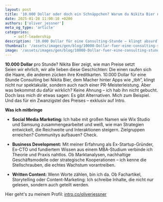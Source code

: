 ```yaml
---
layout: post
title: '10.000 Dollar oder doch ein Schnäppchen? Warum du Nikita Bier nicht buchen musst, um Erfolg zu haben'
date: 2025-01-28 11:00:10 +0200
authors: ['oliver_jessner']
meta_og_type: 'article'
categories:
    - self-leadership
description: '10.000 Dollar für eine Consulting-Stunde – klingt absurd? Nikita Bier verlangt genau das. Doch während die Welt darüber debattiert, ob er das wert ist, zeige ich, warum du auch für einen Bruchteil davon echten Mehrwert bekommst.'
thumbnail: '/assets/images/gen/blog/10000-Dollar-fuer-eine-consulting-stunde/header_thumbnail.webp'
image: '/assets/images/gen/blog/10000-Dollar-fuer-eine-consulting-stunde/header.webp'
---
```


**10.000 Dollar** pro Stunde? Nikita Bier zeigt, wie man Preise setzt  
Seien wir ehrlich, wir alle lieben diese Geschichten: Die einen raufen sich die Haare, die anderen zücken ihre Kreditkarten. 10.000 Dollar für eine Stunde Consulting bei Nikita Bier, dem Macher hinter Apps wie „tbh“, klingt nicht nur spektakulär, sondern auch nach einer PR-Meisterleistung. Aber was bekommst du dafür wirklich? Keine Ahnung – ich hab ihn nicht gebucht. Doch lass mich dir etwas sagen: Es gibt Alternativen. Mich zum Beispiel. Und das für ein Zwanzigstel des Preises – exklusiv auf Intro.

**Was ich mitbringe**

-   **Social Media Marketing:** Ich habe mit großen Namen wie Wix Studio und Samsung zusammengearbeitet und weiß, wie man Strategien entwickelt, die Reichweite und Interaktionen steigern. Zielgruppen erreichen? Communitys aufbauen? Check.

-   **Business Development:** Mit meiner Erfahrung als Ex-Startup-Gründer, Ex-CTO und fundiertem Wissen aus einem MBA-Studium verbinde ich Theorie und Praxis nahtlos. Ob Marktanalysen, nachhaltige Geschäftsmodelle oder strategische Kooperationen – ich kenne die Stellschrauben, die echtes Wachstum vorantreiben.

-   **Written Content:** Wenn Worte zählen, bin ich da. Ob Fachartikel, Storytelling oder Content-Marketing: Ich schreibe Inhalte, die nicht nur gelesen, sondern auch geteilt werden.

Hier geht's zu meinem Profil: [intro.co/oliverjessner](https://intro.co/oliverjessner)
